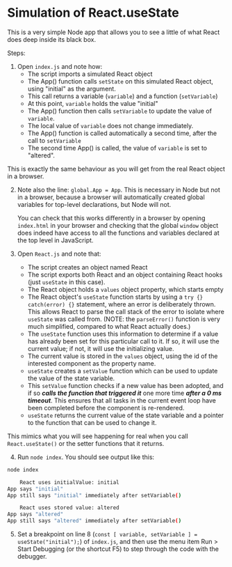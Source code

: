 # Simulation of React.useState

This is a very simple Node app that allows you to see a little of what React does deep inside its black box.

Steps:

1. Open  `index.js` and note how:
   * The script imports a simulated React object
   * The App() function calls `setState` on this simulated React object, using "initial" as the argument.
   * This call returns a variable (`variable`) and a function (`setVariable`)
   * At this point, `variable` holds the value "initial"
   * The App() function then calls `setVariable` to update the value of `variable`.
   * The local value of `variable` does not change immediately.
   * The App() function is called automatically a second time, after the call to `setVariable`
   * The second time App() is called, the value of `variable` is set to "altered".

This is exactly the same behaviour as you will get from the real React object in a browser.

2. Note also the line: `global.App = App`. This is necessary in Node but not in a browser, because a browser will automatically created global variables for top-level declarations, but Node will not.
   
   You can check that this works differently in a browser by opening `index.html` in your browser and checking that the global `window` object does indeed have access to all the functions and variables declared at the top level in JavaScript.

3. Open `React.js` and note that:
   * The script creates an object named React
   * The script exports both React and an object containing React hooks (just `useState` in this case).
   * The React object holds a `values` object property, which starts empty
   * The React object's `useState` function starts by using a `try {} catch(error) {}` statement, where an error is deliberately thrown. This allows React to parse the call stack of the error to isolate where `useState` was called from. (NOTE: the `parseError()` function is very much simplified, compared to what React actually does.)
   * The `useState` function uses this information to determine if a value has already been set for this particular call to it. If so, it will use the current value; if not, it will use the initializing value.
   * The current value is stored in the `values` object, using the id of the interested component as the property name.
   * `useState` creates a `setValue` function which can be used to update the value of the state variable.
   * This `setValue` function checks if a new value has been adopted, and if so ***calls the function that triggered it*** one more time ***after a 0 ms timeout***. This ensures that all tasks in the current event loop have been completed before the component is re-rendered.
   * `useState` returns the current value of the state variable and a pointer to the function that can be used to change it.

This mimics what you will see happening for real when you call `React.useState()` or the setter functions that it returns.

4. Run `node index`. You should see output like this:
```bash
node index        

    React uses initialValue: initial
App says "initial"
App still says "initial" immediately after setVariable()

    React uses stored value: altered
App says "altered"
App still says "altered" immediately after setVariable()
```

5. Set a breakpoint on line 8 (`const [ variable, setVariable ] = useState("initial");`) of `index.js`, and then use the menu item Run > Start Debugging (or the shortcut F5) to step through the code with the debugger.
